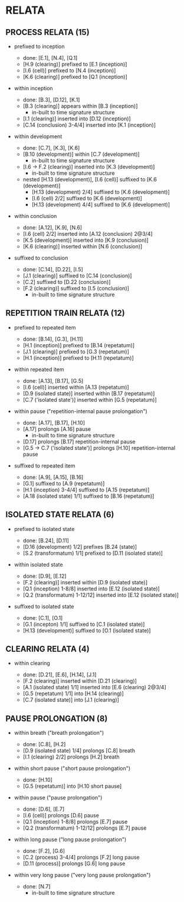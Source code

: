 RELATA
======

PROCESS RELATA (15)
-------------------

* prefixed to inception

    * done: [E.1], [N.4], [Q.1]
    * [H.9 (clearing)] prefixed to [E.1 (inception)]
    * [I.6 (cell)] prefixed to [N.4 (inception)]
    * [K.6 (clearing)] prefixed to [Q.1 (inception)]

* within inception

    * done: [B.3], [D.12], [K.1]
    * [B.3 (clearing)] appears within [B.3 (inception)]
        * in-built to time signature structure
    * [I.1 (clearing)] inserted into [D.12 (inception)]
    * [C.14 (conclusion) 3-4/4] inserted into [K.1 (inception)]

* within development

    * done: [C.7], [K.3], [K.6]
    * [B.10 (development)] within [C.7 (development)]
        * in-built to time signature structure
    * [I.6 -> F.2 (clearing)] inserted into [K.3 (development)]
        * in-built to time signature structure
    * nested [H.13 (development)], [I.6 (cell)] suffixed to [K.6 (development)]
        * [H.13 (development) 2/4] suffixed to [K.6 (development)]
        * [I.6 (cell) 2/2] suffixed to [K.6 (development)]
        * [H.13 (development) 4/4] suffixed to [K.6 (development)]

* within conclusion

    * done: [A.12], [K.9], [N.6]
    * [I.6 (cell) 2/2] inserted into [A.12 (conclusion) 2@3/4]
    * [K.5 (development)] inserted into [K.9 (conclusion)]
    * [K.6 (clearing)] inserted within [N.6 (conclusion)]

* suffixed to conclusion

    * done: [C.14], [D.22], [I.5]
    * [J.1 (clearing)] suffixed to [C.14 (conclusion)]
    * [C.2] suffixed to [D.22 (conclusion)]
    * [F.2 (clearing)] suffixed to [I.5 (conclusion)]
        * in-built to time signature structure

REPETITION TRAIN RELATA (12)
----------------------------

* prefixed to repeated item

    * done: [B.14], [G.3], [H.11]
    * [H.1 (inception)] prefixed to [B.14 (repetatum)]
    * [J.1 (clearing)] prefixed to [G.3 (repetatum)]
    * [H.1 (inception)] prefixed to [H.11 (repetatum)]

* within repeated item

    * done: [A.13], [B.17], [G.5]
    * [I.6 (cell)] inserted within [A.13 (repetatum)]
    * [D.9 (isolated state)] inserted within [B.17 (repetatum)]
    * [C.7 ('isolated state')] inserted within [G.5 (repetatum)]

* within pause ("repetition-internal pause prolongation")

    * done: [A.17], [B.17], [H.10]
    * [A.17] prolongs [A.16] pause
        * in-built to time signature structure
    * [D.17] prolongs [B.17] repetition-internal pause
    * [G.5 -> C.7 ('isolated state')] prolongs [H.10] repetition-internal pause

* suffixed to repeated item

    * done: [A.9], [A.15], [B.16]
    * [G.1] suffixed to [A.9 (repetatum)]
    * [H.1 (inception) 3-4/4] suffixed to [A.15 (repetatum)]
    * [A.18 (isolated state) 1/1] suffixed to [B.16 (repetatum)]

ISOLATED STATE RELATA (6)
-------------------------

* prefixed to isolated state

    * done: [B.24], [D.11]
    * [D.16 (development) 1/2] prefixes [B.24 (state)]
    * [S.2 (transformatum) 1/1] prefixed to [D.11 (isolated state)]

* within isolated state

    * done: [D.9], [E.12]
    * [F.2 (clearing)] inserted within [D.9 (isolated state)]
    * [Q.1 (inception) 1-8/8] inserted into [E.12 (isolated state)]
    * [Q.2 (transformatum) 1-12/12] inserted into [E.12 (isolated state)]

* suffixed to isolated state

    * done: [C.1], [O.1]
    * [G.1 (incepton) 1/1] suffixed to [C.1 (isolated state)]
    * [H.13 (development)] suffixed to [O.1 (isolated state)]

CLEARING RELATA (4)
-------------------

* within clearing

    * done: [D.21], [E.6], [H.14], [J.1]
    * [F.2 (clearing)] inserted within [D.21 (clearing)]
    * [A.1 (isolated state) 1/1] inserted into [E.6 (clearing) 2@3/4]
    * [G.5 (repetatum) 1/1] into [H.14 (clearing)]
    * [C.7 (isolated state)] into [J.1 (clearing)]

PAUSE PROLONGATION (8)
----------------------

* within breath ("breath prolongation")

    * done: [C.8], [H.2]
    * [D.9 (isolated state) 1/4] prolongs [C.8] breath
    * [I.1 (clearing) 2/2] prolongs [H.2] breath

* within short pause ("short pause prolongation")

    * done: [H.10]
    * [G.5 (repetatum)] into [H.10 short pause]
 
* within pause ("pause prolongation")

    * done: [D.6], [E.7]
    * [I.6 (cell)] prolongs [D.6] pause
    * [Q.1 (inception) 1-8/8] prolongs [E.7] pause
    * [Q.2 (transformatum) 1-12/12] prolongs [E.7] pause

* within long pause ("long pause prolongation")

    * done: [F.2], [G.6]
    * [C.2 (process) 3-4/4] prolongs [F.2] long pause
    * [D.11 (process)] prolongs [G.6] long pause

* within very long pause ("very long pause prolongation")

    * done: [N.7]
        * in-built to time signature structure
